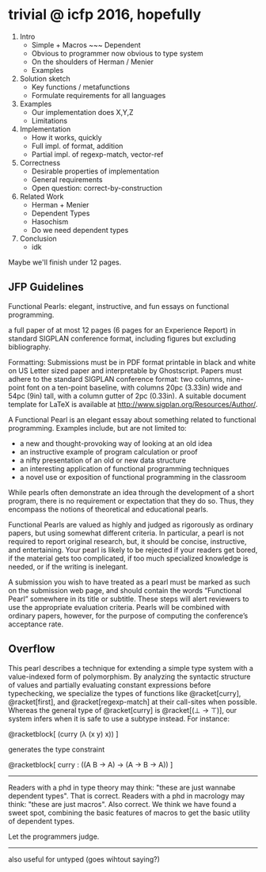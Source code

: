 trivial @ icfp 2016, hopefully
===

1. Intro
   - Simple + Macros ~~~ Dependent
   - Obvious to programmer now obvious to type system
   - On the shoulders of Herman / Menier
   - Examples
2. Solution sketch
   - Key functions / metafunctions
   - Formulate requirements for all languages
3. Examples
   - Our implementation does X,Y,Z
   - Limitations
4. Implementation
   - How it works, quickly
   - Full impl. of format, addition
   - Partial impl. of regexp-match, vector-ref
5. Correctness
   - Desirable properties of implementation
   - General requirements
   - Open question: correct-by-construction
6. Related Work
   - Herman + Menier
   - Dependent Types
   - Hasochism
   - Do we need dependent types
7. Conclusion
   - idk


Maybe we'll finish under 12 pages.



JFP Guidelines
---

Functional Pearls: elegant, instructive, and fun essays on functional programming.

a full paper of at most 12 pages (6 pages for an Experience Report)
 in standard SIGPLAN conference format, including figures but excluding bibliography.

Formatting: Submissions must be in PDF format printable in black and white
 on US Letter sized paper and interpretable by Ghostscript.
Papers must adhere to the standard SIGPLAN conference format:
 two columns,
 nine-point font on a ten-point baseline,
 with columns 20pc (3.33in) wide and 54pc (9in) tall,
 with a column gutter of 2pc (0.33in).
A suitable document template for LaTeX is available at http://www.sigplan.org/Resources/Author/.


A Functional Pearl is an elegant essay about something related to functional programming. Examples include, but are not limited to:

- a new and thought-provoking way of looking at an old idea
- an instructive example of program calculation or proof
- a nifty presentation of an old or new data structure
- an interesting application of functional programming techniques
- a novel use or exposition of functional programming in the classroom

While pearls often demonstrate an idea through the development of a short
 program, there is no requirement or expectation that they do so.
Thus, they encompass the notions of theoretical and educational pearls.

Functional Pearls are valued as highly and judged as rigorously as
 ordinary papers, but using somewhat different criteria.
In particular, a pearl is not required to report original research, but,
 it should be concise, instructive, and entertaining.
Your pearl is likely to be rejected if your readers get bored,
 if the material gets too complicated,
 if too much specialized knowledge is needed,
 or if the writing is inelegant.

A submission you wish to have treated as a pearl must be marked as such
 on the submission web page, and should contain the words “Functional Pearl”
 somewhere in its title or subtitle.
These steps will alert reviewers to use the appropriate evaluation criteria.
Pearls will be combined with ordinary papers, however,
 for the purpose of computing the conference’s acceptance rate.



Overflow
---

This pearl describes a technique for extending a simple type system with
 a value-indexed form of polymorphism.
By analyzing the syntactic structure of values and partially evaluating
 constant expressions before typechecking, we specialize the types of functions
 like @racket[curry], @racket[first], and @racket[regexp-match] at their
 call-sites when possible.
Whereas the general type of @racket[curry] is @racket[(⊥ -> ⊤)],
 our system infers when it is safe to use a subtype instead.
For instance:

@racketblock[
 (curry (λ (x y) x))
]

generates the type constraint

@racketblock[
 curry : ((A B -> A) -> (A -> B -> A))
]

---

Readers with a phd in type theory may think: "these are just wannabe dependent types".
That is correct.
Readers with a phd in macrology may think: "these are just macros".
Also correct.
We think we have found a sweet spot, combining the basic features of macros
 to get the basic utility of dependent types.

Let the programmers judge.

---

also useful for untyped (goes wihtout saying?)
